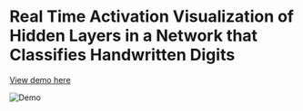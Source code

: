 # Real Time Activation Visualization of Hidden Layers in a Network that Classifies Handwritten Digits

[View demo here](https://dylan-larrabee-portfolio.s3.us-west-2.amazonaws.com/mnist-demo/index.html)

![Demo](assets/demo.gif)